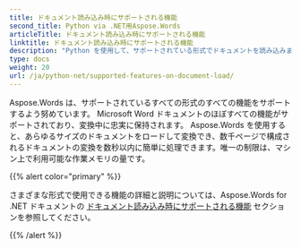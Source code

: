 ```yaml
---
title: ドキュメント読み込み時にサポートされる機能
second_title: Python via .NET用Aspose.Words
articleTitle: ドキュメント読み込み時にサポートされる機能
linktitle: ドキュメント読み込み時にサポートされる機能
description: "Python を使用して、サポートされている形式でドキュメントを読み込みます。あらゆるサイズのドキュメントをインポートして変換します。"
type: docs
weight: 20
url: /ja/python-net/supported-features-on-document-load/
---
```


Aspose.Words は、サポートされているすべての形式のすべての機能をサポートするよう努めています。 Microsoft Word ドキュメントのほぼすべての機能がサポートされており、変換中に忠実に保持されます。 Aspose.Words を使用すると、あらゆるサイズのドキュメントをロードして変換でき、数千ページで構成されるドキュメントの変換を数秒以内に簡単に処理できます。唯一の制限は、マシン上で利用可能な作業メモリの量です。

{{% alert color="primary" %}}

さまざまな形式で使用できる機能の詳細と説明については、Aspose.Words for .NET ドキュメントの [ドキュメント読み込み時にサポートされる機能](/words/ja/net/supported-features-on-document-load/) セクションを参照してください。

{{% /alert %}}